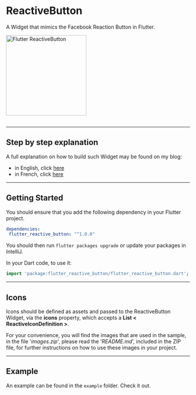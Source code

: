 # ReactiveButton

A Widget that mimics the Facebook Reaction Button in Flutter.

<img src="https://www.didierboelens.com/images/reactive_button.gif" width="220" alt="Flutter ReactiveButton" />
<br/><br/>

---
## Step by step explanation

A full explanation on how to build such Widget may be found on my blog:

* in English, click [here](https://www.didierboelens.com/2018/09/reactive-button/)
* in French, click [here](https://www.didierboelens.com/fr/2018/09/reactive-button/)

---
## Getting Started

You should ensure that you add the following dependency in your Flutter project.
```yaml
dependencies:
 flutter_reactive_button: "^1.0.0"
```

You should then run `flutter packages upgrade` or update your packages in IntelliJ.

In your Dart code, to use it:
```dart
import 'package:flutter_reactive_button/flutter_reactive_button.dart';
```

---
## Icons

Icons should be defined as assets and passed to the ReactiveButton Widget, via the **icons** property, which accepts a **List < ReactiveIconDefinition >**.

For your convenience, you will find the images that are used in the sample, in the file '*images.zip*', please read the '*README.md*', included in the ZIP file, for further instructions on how to use these images in your project.

---
## Example

An example can be found in the `example` folder.  Check it out.

